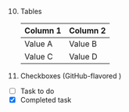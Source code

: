 
10. Tables
    
    | Column 1 | Column 2 |
    |----------|----------|
    | Value A  | Value B  |
    | Value C  | Value D  |

12. Checkboxes (GitHub-flavored )
- [ ] Task to do
- [x] Completed task
